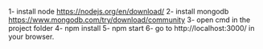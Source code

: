 1- install node https://nodejs.org/en/download/
2- install mongodb https://www.mongodb.com/try/download/community
3- open cmd in the project folder
4- npm install
5- npm start
6- go to http://localhost:3000/ in your browser.